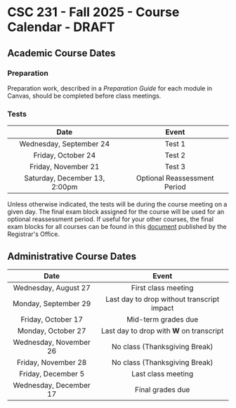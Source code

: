 # CSC 231 - Fall 2025 -  Course Calendar - DRAFT

## Academic Course Dates

### Preparation

Preparation work, described in a *Preparation Guide* for each module in Canvas, should be completed before class meetings. 

### Tests

| Date | Event |
| :-: | :--: |
| Wednesday, September 24 | Test 1 |
| Friday, October 24 | Test 2 |
| Friday, November 21 | Test 3 |
| Saturday, December 13, 2:00pm | Optional Reassessment Period |

Unless otherwise indicated, the tests will be during the course meeting on a given day. The final exam block assigned for the course will be used for an optional reassessment period. If useful for your other courses, the final exam blocks for all courses can be found in this [document](https://prod.wp.cdn.aws.wfu.edu/sites/120/2025/06/25-26-Final-Exam-Schedule.pdf) published by the Registrar's Office.

## Administrative Course Dates

|          Date          |                   Event                     |
| :--------------------:  | :----------------------------------------: |
|  Wednesday, August 27   | First class meeting                        |
|  Monday, September 29   | Last day to drop without transcript impact |
|  Friday, October 17     | Mid-term grades due                        |
|  Monday, October 27     | Last day to drop with **W** on transcript  |
|  Wednesday, November 26 | No class (Thanksgiving Break)              |
|  Friday, November 28    | No class (Thanksgiving Break)              |
|  Friday, December 5     | Last class meeting                         |
|  Wednesday, December 17 | Final grades due                           |

